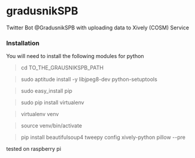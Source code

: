 gradusnikSPB
============

Twitter Bot @GradusnikSPB with uploading data to Xively (COSM) Service

### Installation

You will need to install the following modules for python
> cd TO_THE_GRAUSNIKSPB_PATH

> sudo aptitude install -y libjpeg8-dev python-setuptools

> sudo easy_install pip

> sudo pip install virtualenv

> virtualenv venv

> source venv/bin/activate

> pip install beautifulsoup4 tweepy config xively-python pillow --pre

tested on raspberry pi
